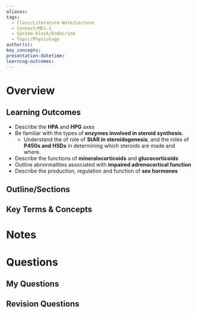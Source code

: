 ```yaml
---
aliases:
tags:
  - Class/Literature-Note/Lecture
  - Context/MD1-2
  - System-block/Endocrine
  - Topic/Physiology
author(s):
key_concepts:
presentation-datetime:
learning-outcomes:
---
```



# Overview
## Learning Outcomes
- Describe the **HPA** and **HPG** axes
- Be familiar with the types of **enzymes involved in steroid synthesis.**
	- Understand the of role of **StAR in steroidogenesis**, and the roles of **P450s and HSDs** in determining which steroids are made and where.
- Describe the functions of **mineralocorticoids** and **glucocorticoids**
- Outline abnormalities associated with **impaired adrenocortical function**
- Describe the production, regulation and function of **sex hormones**
## Outline/Sections

## Key Terms & Concepts


# Notes


# Questions

## My Questions
## Revision Questions




